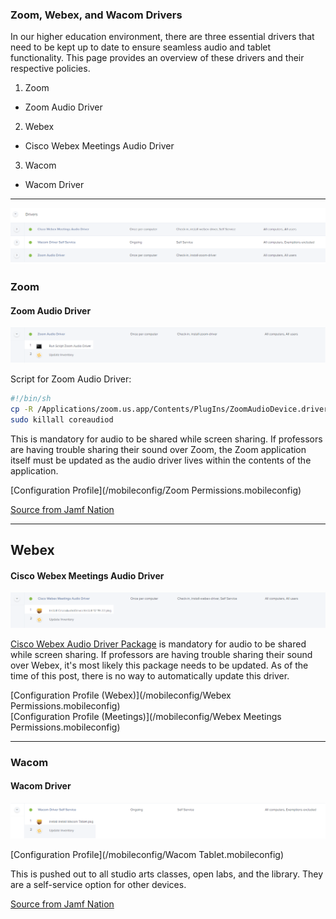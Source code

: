 ### Zoom, Webex, and Wacom Drivers

In our higher education environment, there are three essential drivers that need to be kept up to date to ensure seamless audio and tablet functionality. This page provides an overview of these drivers and their respective policies.

1. Zoom
  * Zoom Audio Driver
2. Webex
  * Cisco Webex Meetings Audio Driver
3. Wacom
  * Wacom Driver


---


[![Driver Policies](/images/policies_cat_drivers.png)](https://jaysingh.dev/images/policies_cat_drivers.png)

### Zoom
#### Zoom Audio Driver
[![Driver Policies](/images/policies_cat_drivers_zoom.png)](https://jaysingh.dev/images/policies_cat_drivers_zoom.png)

Script for Zoom Audio Driver:

```bash
#!/bin/sh
cp -R /Applications/zoom.us.app/Contents/PlugIns/ZoomAudioDevice.driver /Library/Audio/Plug-Ins/HAL/
sudo killall coreaudiod
```

This is mandatory for audio to be shared while screen sharing. If professors are having trouble sharing their sound over Zoom, the Zoom application itself must be updated as the audio driver lives within the contents of the application.

[Configuration Profile](/mobileconfig/Zoom Permissions.mobileconfig)

[Source from Jamf Nation](https://community.jamf.com/t5/jamf-pro/zoom-app-asks-for-admin-credentials-when-trying-to-share-computer/m-p/142244/highlight/true#M131317)


---


## Webex
#### Cisco Webex Meetings Audio Driver
[![Driver Policies](/images/policies_cat_drivers_webex.png)](https://jaysingh.dev/images/policies_cat_webex.png)

[Cisco Webex Audio Driver Package](https://help.webex.com/en-us/article/WBX9000031110/Cisco-Webex-Audio-Driver-Package-Download-for-Mac) is mandatory for audio to be shared while screen sharing. If professors are having trouble sharing their sound over Webex, it's most likely this package needs to be updated. As of the time of this post, there is no way to automatically update this driver.

[Configuration Profile (Webex)](/mobileconfig/Webex Permissions.mobileconfig)\
[Configuration Profile (Meetings)](/mobileconfig/Webex Meetings Permissions.mobileconfig)


---


### Wacom
#### Wacom Driver
[![Driver Policies](/images/policies_cat_drivers_wacom.png)](https://www.jaysingh.dev/images/policies_cat_drivers_wacom.png)

[Configuration Profile](/mobileconfig/Wacom Tablet.mobileconfig)

This is pushed out to all studio arts classes, open labs, and the library. They are a self-service option for other devices.

[Source from Jamf Nation](https://community.jamf.com/t5/jamf-pro/monterey-m1-and-pppc-you-re-killing-us-wacom/m-p/264566)
